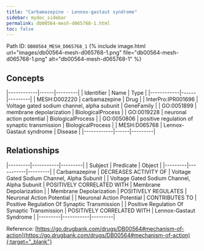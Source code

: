 ```yaml
---
title: "Carbamazepine - Lennox-gastaut syndrome"
sidebar: mydoc_sidebar
permalink: db00564-mesh-d065768-1.html
toc: false 
---
```



Path ID: `DB00564_MESH_D065768_1`
{% include image.html url="images/db00564-mesh-d065768-1.png" file="db00564-mesh-d065768-1.png" alt="db00564-mesh-d065768-1" %}

## Concepts

|------------|------|---------|
| Identifier | Name | Type    |
|------------|------|---------|
| MESH:D002220 | carbamazepine | Drug |
| InterPro:IPR001696 | Voltage gated sodium channel, alpha subunit | GeneFamily |
| GO:0051899 | membrane depolarization | BiologicalProcess |
| GO:0019228 | neuronal action potential | BiologicalProcess |
| GO:0050806 | positive regulation of synaptic transmission | BiologicalProcess |
| MESH:D065768 | Lennox-Gastaut syndrome | Disease |
|------------|------|---------|

## Relationships

|---------|-----------|---------|
| Subject | Predicate | Object  |
|---------|-----------|---------|
| Carbamazepine | DECREASES ACTIVITY OF | Voltage Gated Sodium Channel, Alpha Subunit |
| Voltage Gated Sodium Channel, Alpha Subunit | POSITIVELY CORRELATED WITH | Membrane Depolarization |
| Membrane Depolarization | POSITIVELY REGULATES | Neuronal Action Potential |
| Neuronal Action Potential | CONTRIBUTES TO | Positive Regulation Of Synaptic Transmission |
| Positive Regulation Of Synaptic Transmission | POSITIVELY CORRELATED WITH | Lennox-Gastaut Syndrome |
|---------|-----------|---------|

Reference: [https://go.drugbank.com/drugs/DB00564#mechanism-of-action](https://go.drugbank.com/drugs/DB00564#mechanism-of-action){:target="_blank"}